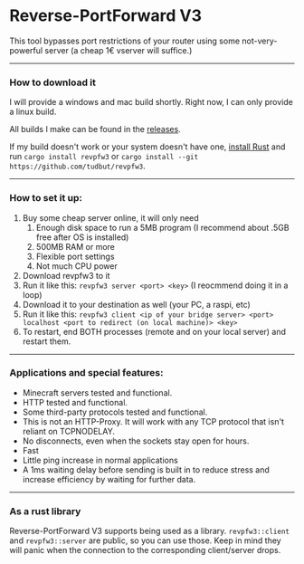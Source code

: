  Reverse-PortForward V3
========================

This tool bypasses port restrictions of your router using some not-very-powerful
server (a cheap 1€ vserver will suffice.)

---

### How to download it

I will provide a windows and mac build shortly. Right now, I can only provide a linux
build.

All builds I make can be found in the
[releases](https://github.com/tudbut/revpfw3/releases/latest).

If my build doesn't work or your system doesn't have one, [install
Rust](https://rustup.rs) and run `cargo install revpfw3` or `cargo install --git
https://github.com/tudbut/revpfw3`.

---

### How to set it up:

1. Buy some cheap server online, it will only need
   1. Enough disk space to run a 5MB program (I recommend about .5GB free after
      OS is installed)
   2. 500MB RAM or more
   3. Flexible port settings
   4. Not much CPU power
2. Download revpfw3 to it
3. Run it like this: `revpfw3 server <port> <key>` (I reocmmend doing it in a
   loop)
4. Download it to your destination as well (your PC, a raspi, etc)
5. Run it like this: `revpfw3 client <ip of your bridge server> <port> localhost
   <port to redirect (on local machine)> <key>`
6. To restart, end BOTH processes (remote and on your local server) and restart
   them.

---

### Applications and special features:

- Minecraft servers tested and functional.
- HTTP tested and functional.
- Some third-party protocols tested and functional.
- This is not an HTTP-Proxy. It will work with any TCP protocol that isn't
  reliant on TCPNODELAY.
- No disconnects, even when the sockets stay open for hours.
- Fast
- Little ping increase in normal applications
- A 1ms waiting delay before sending is built in to reduce stress and increase
  efficiency by waiting for further data.

---

### As a rust library

Reverse-PortForward V3 supports being used as a library. `revpfw3::client` and
`revpfw3::server` are public, so you can use those. Keep in mind they will panic
when the connection to the corresponding client/server drops.

